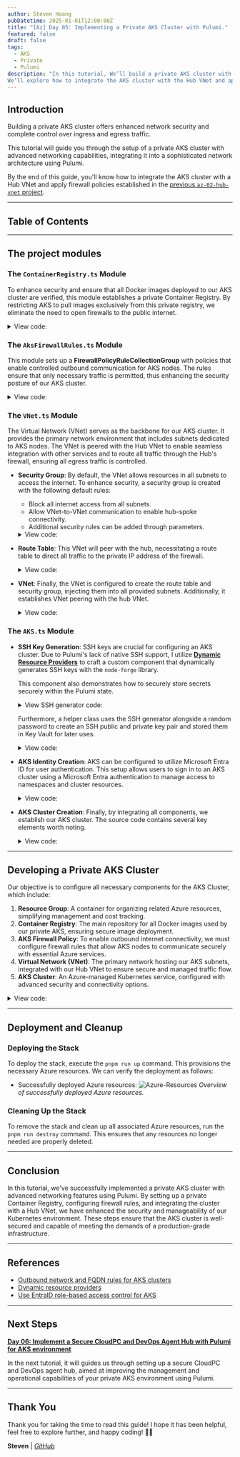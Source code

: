 ```yaml
---
author: Steven Hoang
pubDatetime: 2025-01-01T12:00:00Z
title: "[Az] Day 05: Implementing a Private AKS Cluster with Pulumi."
featured: false
draft: false
tags:
  - AKS
  - Private
  - Pulumi
description: "In this tutorial, We’ll build a private AKS cluster with advanced networking features. 
We’ll explore how to integrate the AKS cluster with the Hub VNet and apply the firewall policies we’ve created."
---
```


## Introduction

Building a private AKS cluster offers enhanced network security and complete control over ingress and egress traffic.

This tutorial will guide you through the setup of a private AKS cluster with advanced networking capabilities, integrating it into a sophisticated network architecture using Pulumi.

By the end of this guide, you'll know how to integrate the AKS cluster with a Hub VNet and apply firewall policies established in the [previous `az-02-hub-vnet` project](az-04-pulumi-private-aks-hub-vnet-development).

---

## Table of Contents

---

## The project modules

### The `ContainerRegistry.ts` Module

To enhance security and ensure that all Docker images deployed to our AKS cluster are verified, this module establishes a private Container Registry. By restricting AKS to pull images exclusively from this private registry, we eliminate the need to open firewalls to the public internet.

<details><summary>View code:</summary>

[inline](https://github.com/baoduy/drunk-azure-pulumi-articles/blob/main/az-03-aks-cluster/ContainerRegistry.ts#L1-L32)

</details>

### The `AksFirewallRules.ts` Module

This module sets up a **FirewallPolicyRuleCollectionGroup** with policies that enable controlled outbound communication for AKS nodes. The rules ensure that only necessary traffic is permitted, thus enhancing the security posture of our AKS cluster.

<details><summary>View code:</summary>

[inline](https://github.com/baoduy/drunk-azure-pulumi-articles/blob/main/az-03-aks-cluster/AksFirewallRules.ts#L1-L104)

</details>

### The `VNet.ts` Module

The Virtual Network (VNet) serves as the backbone for our AKS cluster. It provides the primary network environment that includes subnets dedicated to AKS nodes.
The VNet is peered with the Hub VNet to enable seamless integration with other services and to route all traffic through the Hub's firewall, ensuring all egress traffic is controlled.

- **Security Group**: By default, the VNet allows resources in all subnets to access the internet. To enhance security, a security group is created with the following default rules:

  - Block all internet access from all subnets.
  - Allow VNet-to-VNet communication to enable hub-spoke connectivity.
  - Additional security rules can be added through parameters.

  <details><summary>View code:</summary>

  [inline](https://github.com/baoduy/drunk-azure-pulumi-articles/blob/main/az-03-aks-cluster/VNet.ts#L10-L56)

  </details>

- **Route Table**: This VNet will peer with the hub, necessitating a route table to direct all traffic to the private IP address of the firewall.

  <details><summary>View code:</summary>

  [inline](https://github.com/baoduy/drunk-azure-pulumi-articles/blob/main/az-03-aks-cluster/VNet.ts#L59-L76)

  </details>

- **VNet**: Finally, the VNet is configured to create the route table and security group, injecting them into all provided subnets. Additionally, it establishes VNet peering with the hub VNet.

  <details><summary>View code:</summary>

  [inline](https://github.com/baoduy/drunk-azure-pulumi-articles/blob/main/az-03-aks-cluster/VNet.ts#L78-L173)

  </details>

### The `AKS.ts` Module

- **SSH Key Generation**: SSH keys are crucial for configuring an AKS cluster. Due to Pulumi's lack of native SSH support, I utilize **[Dynamic Resource Providers](https://www.pulumi.com/docs/iac/concepts/resources/dynamic-providers/)** to craft a custom component that dynamically generates SSH keys with the `node-forge` library.

  This component also demonstrates how to securely store secrets securely within the Pulumi state.
   <details><summary>View SSH generator code:</summary>

  [inline](https://github.com/baoduy/drunk-azure-pulumi-articles/blob/main/az-03-aks-cluster/SshGenerator.ts#L1-L129)

   </details>

  Furthermore, a helper class uses the SSH generator alongside a random password to create an SSH public and private key pair and stored them in Key Vault for later uses.
   <details><summary>View code:</summary>

  [inline](https://github.com/baoduy/drunk-azure-pulumi-articles/blob/main/az-03-aks-cluster/Aks.ts#L36-L80)

   </details>

- **AKS Identity Creation**: AKS can be configured to utilize Microsoft Entra ID for user authentication.
  This setup allows users to sign in to an AKS cluster using a Microsoft Entra authentication to manage access to namespaces and cluster resources.
  <details><summary>View code:</summary>

  [inline](https://github.com/baoduy/drunk-azure-pulumi-articles/blob/main/az-03-aks-cluster/Aks.ts#8-34)

  </details>

- **AKS Cluster Creation**: Finally, by integrating all components, we establish our AKS cluster. The source code contains several key elements worth noting.
  <details><summary>View code:</summary>

  [inline](https://github.com/baoduy/drunk-azure-pulumi-articles/blob/main/az-03-aks-cluster/Aks.ts#82-267)

  </details>

---

## Developing a Private AKS Cluster

Our objective is to configure all necessary components for the AKS Cluster, which include:

1. **Resource Group**: A container for organizing related Azure resources, simplifying management and cost tracking.
2. **Container Registry**: The main repository for all Docker images used by our private AKS, ensuring secure image deployment.
3. **AKS Firewall Policy**: To enable outbound internet connectivity, we must configure firewall rules that allow AKS nodes to communicate securely with essential Azure services.
4. **Virtual Network (VNet)**: The primary network hosting our AKS subnets, integrated with our Hub VNet to ensure secure and managed traffic flow.
5. **AKS Cluster**: An Azure-managed Kubernetes service, configured with advanced security and connectivity options.

<details><summary>View code:</summary>

[inline](https://github.com/baoduy/drunk-azure-pulumi-articles/blob/main/az-03-aks-cluster/index.ts#1-93)

</details>

---

## Deployment and Cleanup

### Deploying the Stack

To deploy the stack, execute the `pnpm run up` command. This provisions the necessary Azure resources. We can verify the deployment as follows:

- Successfully deployed Azure resources:
  ![Azure-Resources](/assets/az-05-pulumi-private-aks-cluster-env/az-03-aks-cluster.png)
  _Overview of successfully deployed Azure resources._

### Cleaning Up the Stack

To remove the stack and clean up all associated Azure resources, run the `pnpm run destroy` command. This ensures that any resources no longer needed are properly deleted.

---

## Conclusion

In this tutorial, we've successfully implemented a private AKS cluster with advanced networking features using Pulumi.
By setting up a private Container Registry, configuring firewall rules, and integrating the cluster with a Hub VNet, we have enhanced the security and manageability of our Kubernetes environment.
These steps ensure that the AKS cluster is well-secured and capable of meeting the demands of a production-grade infrastructure.

---

## References

- [Outbound network and FQDN rules for AKS clusters](https://learn.microsoft.com/en-us/azure/aks/outbound-rules-control-egress)
- [Dynamic resource providers](https://www.pulumi.com/docs/iac/concepts/resources/dynamic-providers/)
- [Use EntraID role-based access control for AKS](https://learn.microsoft.com/en-us/azure/aks/manage-azure-rbac?tabs=azure-cli)

---

## Next Steps

**[Day 06: Implement a Secure CloudPC and DevOps Agent Hub with Pulumi for AKS environment](/posts/az-06-pulumi-private-aks-cloudpc-hub)**

In the next tutorial, it will guides us through setting up a secure CloudPC and DevOps agent hub, aimed at improving the management and operational capabilities of your private AKS environment using Pulumi.

---

## Thank You

Thank you for taking the time to read this guide! I hope it has been helpful, feel free to explore further, and happy coding! 🌟✨

**Steven** | _[GitHub](https://github.com/baoduy)_
